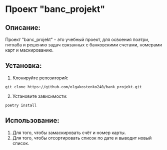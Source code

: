 # Проект "banc_projekt"

## Описание:

Проект "banc_projekt" - это учебный проект, для освоения поэтри, гитхаба и решению задач связанных с банковскими счетами, номерами карт и маскированию.

## Установка:

1. Клонируйте репозиторий:
```
git clone https://github.com/olgakostenko240/bank_projekt.git
```

2. Установите зависимости:
```
poetry install
```

## Использование:

1. Для того, чтобы замаскировать счёт и номер карты.
2. Для того, чтобы отсортировать список по дате и выводит новый список.
